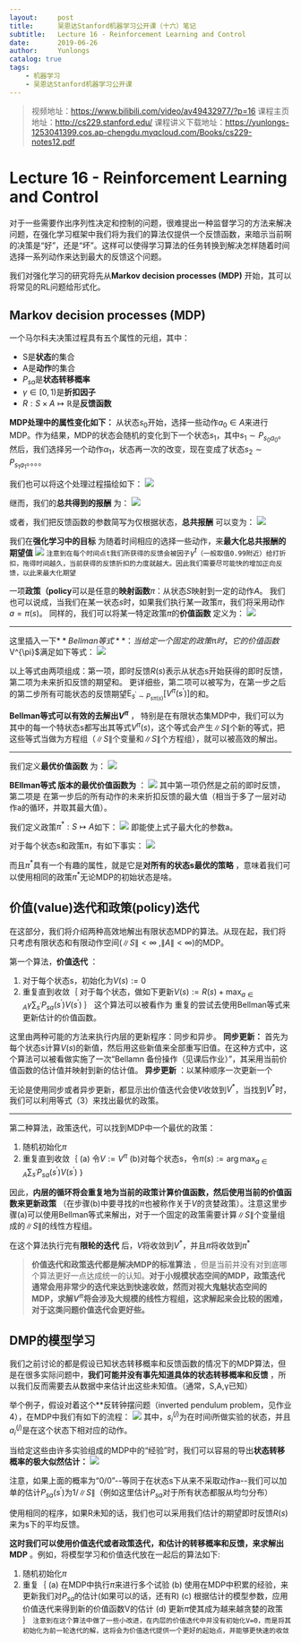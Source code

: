 ```yaml
---
layout:     post
title:      吴恩达Stanford机器学习公开课（十六）笔记
subtitle:   Lecture 16 - Reinforcement Learning and Control
date:       2019-06-26
author:     Yunlongs
catalog: true
tags:
    - 机器学习
    - 吴恩达Stanford机器学习公开课
---
```


>视频地址：https://www.bilibili.com/video/av49432977/?p=16
课程主页地址：http://cs229.stanford.edu/
课程讲义下载地址：https://yunlongs-1253041399.cos.ap-chengdu.myqcloud.com/Books/cs229-notes12.pdf

# Lecture 16 - Reinforcement Learning and Control

对于一些需要作出序列性决定和控制的问题，很难提出一种监督学习的方法来解决问题，在强化学习框架中我们将为我们的算法仅提供一个反馈函数，来暗示当前啊的决策是“好”，还是“坏”。这样可以使得学习算法的任务转换到解决怎样随着时间选择一系列动作来达到最大的反馈这个问题。

我们对强化学习的研究将先从**Markov decision processes (MDP)** 开始，其可以将常见的RL问题给形式化。

## Markov decision processes (MDP)

一个马尔科夫决策过程具有五个属性的元组，其中：
- S是**状态**的集合
- A是**动作**的集合
- $P_{sa}$是**状态转移概率**
- $\gamma \in[0,1)$是**折扣因子**
- $R : S \times A \mapsto \mathbb{R}$是**反馈函数**

**MDP处理中的属性变化如下：** 从状态$s_0$开始，选择一些动作$a_{0} \in A$来进行MDP。作为结果，MDP的状态会随机的变化到下一个状态$s_1$，其中$s_{1} \sim P_{s_{0} a_{0}}$。然后，我们选择另一个动作$α_1$，状态再一次的改变，现在变成了状态$s_{2} \sim P_{s_{1} a_{1}}$。。。。

我们也可以将这个处理过程描绘如下：
![](https://yunlongs-1253041399.cos.ap-chengdu.myqcloud.com/image/Stanford/lecture-16-1.jpg)

继而，我们的**总共得到的报酬** 为：
![](https://yunlongs-1253041399.cos.ap-chengdu.myqcloud.com/image/Stanford/lecture-16-2.jpg)

或者，我们把反馈函数的参数简写为仅根据状态，**总共报酬** 可以变为：
![](https://yunlongs-1253041399.cos.ap-chengdu.myqcloud.com/image/Stanford/lecture-16-3.jpg)

我们在**强化学习中的目标** 为随着时间相应的选择一些动作，来**最大化总共报酬的期望值**
![](https://yunlongs-1253041399.cos.ap-chengdu.myqcloud.com/image/Stanford/lecture-16-4.jpg)
`注意到在每个时间点t我们所获得的反馈会被因子`$\gamma^{t}$`（一般取值0.99附近）给打折扣，拖得时间越久，当前获得的反馈折扣的力度就越大。因此我们需要尽可能快的增加正向反馈，以此来最大化期望`

一项**政策（policy**可以是任意的**映射函数**$π$：从状态$S$映射到一定的动作$A$。 我们也可以说成，当我们在某一状态$s$时，如果我们执行某一政策$π$，我们将采用动作$a=\pi(s)$。 同样的，我们可以将某一特定政策$π$的**价值函数** 定义为：
![](https://yunlongs-1253041399.cos.ap-chengdu.myqcloud.com/image/Stanford/lecture-16-5.jpg)

---
这里插入一下$**Bellman等式** ：当给定一个固定的政策$π$时，它的价值函数$V^{\pi}$满足如下等式：
![](https://yunlongs-1253041399.cos.ap-chengdu.myqcloud.com/image/Stanford/lecture-16-6.jpg)

以上等式由两项组成：第一项，即时反馈$R(s)$表示从状态s开始获得的即时反馈，第二项为未来折扣反馈的期望和。
更详细些，第二项可以被写为，在第一步之后的第二步所有可能状态的反馈期望$\mathrm{E}_{s^{\prime} \sim P_{s \pi(s)}}[V^{\pi}(s^{\prime})]$的和。

**Bellman等式可以有效的去解出$V^π$** ， 特别是在有限状态集MDP中，我们可以为其中的每一个特状态s都写出其等式$V^{\pi}(s)$，这个等式会产生$\|S\|$个新的等式，把这些等式当做为方程组（$\|S\|$个变量和$\|S\|$个方程组），就可以被高效的解出。

---- 
我们定义**最优价值函数** 为：
![](https://yunlongs-1253041399.cos.ap-chengdu.myqcloud.com/image/Stanford/lecture-16-7.jpg)

**BEllman等式 版本的最优价值函数为** ：
![](https://yunlongs-1253041399.cos.ap-chengdu.myqcloud.com/image/Stanford/lecture-16-8.jpg)
其中第一项仍然是之前的即时反馈，第二项是 在第一步后的所有动作的未来折扣反馈的最大值（相当于多了一层对动作a的循环，并取其最大值）。

我们定义政策$\pi^{*} : S \mapsto A$如下：
![](https://yunlongs-1253041399.cos.ap-chengdu.myqcloud.com/image/Stanford/lecture-16-9.jpg)
即能使上式子最大化的参数a。

对于每个状态s和政策π，有如下事实：
![](https://yunlongs-1253041399.cos.ap-chengdu.myqcloud.com/image/Stanford/lecture-16-10.jpg)

而且$\pi^{\ast}$具有一个有趣的属性，就是它是**对所有的状态s最优的策略** ，意味着我们可以使用相同的政策$\pi^{\ast}$无论MDP的初始状态是啥。

## 价值(value)迭代和政策(policy)迭代

在这部分，我们将介绍两种高效地解出有限状态MDP的算法。从现在起，我们将只考虑有限状态和有限动作空间($\|S\| < \infty$ ,$\|A\|<\infty$)的MDP。

第一个算法，**价值迭代** ：
1. 对于每个状态s，初始化为$V(s) :=0$
2. 重复直到收敛｛
    对于每个状态，做如下更新$V(s) :=R(s)+\max _{a \in A} \gamma \sum_{s^{\prime}} P_{s a}(s^{\prime}) V(s^{\prime})$
｝
这个算法可以被看作为 重复的尝试去使用Bellman等式来更新估计的价值函数。

这里由两种可能的方法来执行内层的更新程序：同步和异步。
**同步更新：** 首先为每个状态s计算$V(s)$的新值，然后用这些新值来全部重写旧值。在这种方式中，这个算法可以被看做实施了一次“Bellamn 备份操作（见课后作业）”，其采用当前价值函数的估计值并映射到新的估计值。
**异步更新** ：以某种顺序一次更新一个 
 
无论是使用同步或者异步更新，都显示出价值迭代会使$V$收敛到$V^*$，当找到$V^\ast$时，我们可以利用等式（3）来找出最优的政策。

---
第二种算法，政策迭代，可以找到MDP中一个最优的政策：
1. 随机初始化$π$
2. 重复直到收敛｛
 (a) 令$V :=V^{\pi}$
 (b)对每个状态s，令$\pi(s) :=\arg \max _{a \in A} \sum_{s^{\prime}} P_{s a}(s^{\prime}) V(s^{\prime})$
｝

因此，**内层的循环将会重复地为当前的政策计算价值函数，然后使用当前的价值函数来更新政策** （在步骤(b)中要寻找的$π$也被称作关于$V$的贪婪政策）。注意这里步骤(a)可以使用Bellman等式来解出，对于一个固定的政策需要计算$\|S\|$个变量组成的$\|S\|$的线性方程组。

在这个算法执行完有**限轮的迭代** 后，$V$将收敛到$V^\ast$，并且$π$将收敛到$π^\ast$

>**价值迭代和政策迭代都是解决MDP的标准算法** ，但是当前并没有对到底哪个算法更好一点达成统一的认知。**对于小规模状态空间的MDP，政策迭代通常会用非常少的迭代来达到快速收敛，然而对视大鬼魅状态空间的MDP，求解$V^{\pi}$将会涉及大规模的线性方程组，这求解起来会比较的困难，对于这类问题价值迭代会更好些。** 

## DMP的模型学习
我们之前讨论的都是假设已知状态转移概率和反馈函数的情况下的MDP算法，但是在很多实际问题中，**我们可能并没有事先知道具体的状态转移概率和反馈** ，所以我们反而需要去从数据中来估计出这些未知值。（通常，S,A,γ已知）

举个例子，假设对着这个**反转钟摆问题（inverted pendulum problem，见作业4），在MDP中我们有如下的流程：
![](https://yunlongs-1253041399.cos.ap-chengdu.myqcloud.com/image/Stanford/lecture-16-11.jpg)
其中，$s_{i}^{(j)}$为在时间i所做实验的状态，并且$a_{i}^{(j)}$是在这个状态下相对应的动作。

当给定这些由许多实验组成的MDP中的“经验”时，我们可以容易的导出**状态转移概率的极大似然估计：**
![](https://yunlongs-1253041399.cos.ap-chengdu.myqcloud.com/image/Stanford/lecture-16-12.jpg)

注意，如果上面的概率为“0/0”--等同于在状态s下从来不采取动作a--我们可以加单的估计$P_{s a}(s^{\prime})$为1$/\|S\|$（例如这里估计$P_{s a}$对于所有状态都服从均匀分布）

使用相同的程序，如果R未知的话，我们也可以采用我们估计的期望即时反馈$R(s)$来为s下的平均反馈。

**这时我们可以使用价值迭代或者政策迭代，和估计的转移概率和反馈，来求解出MDP** 。例如，将模型学习和价值迭代放在一起后的算法如下:
1. 随机初始化$π$
2. 重复｛
 (a) 在MDP中执行$π$来进行多个试验
 (b) 使用在MDP中积累的经验，来更新我们对$P_{sa}$的估计(如果可以的话，还有R)
 (c) 根据估计的模型参数，应用价值迭代来得到新的价值函数V的估计
 (d) 更新$π$使其成为越来越贪婪的政策
｝
`注意到在这个算法中做了一些小改进，在内层的价值迭代中并没有初始化V=0，而是将其初始化为前一轮迭代的解，这将会为价值迭代提供一个更好的起始点，并能够更快速的收敛`
